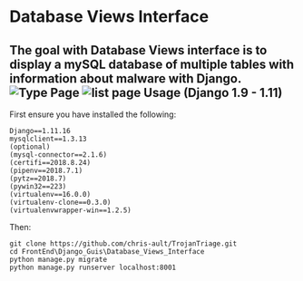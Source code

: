 Database Views Interface
==================================

The goal with Database Views interface is to display a mySQL database of multiple tables with information about malware with Django.
![Type Page](https://github.com/chris-ault/TrojanTriage/blob/master/FrontEnd/Django_Guis/Database_Views_Interface/typePage.png)
![list page](https://raw.githubusercontent.com/chris-ault/TrojanTriage/master/FrontEnd/Django_Guis/Database_Views_Interface/typePage_details_top.PNG)
Usage (Django 1.9 - 1.11)
------------------
First ensure you have installed the following:

	Django==1.11.16
	mysqlclient==1.3.13
	(optional)
	(mysql-connector==2.1.6)
	(certifi==2018.8.24)
	(pipenv==2018.7.1)
	(pytz==2018.7)
	(pywin32==223)
	(virtualenv==16.0.0)
	(virtualenv-clone==0.3.0)
	(virtualenvwrapper-win==1.2.5)

Then:

	git clone https://github.com/chris-ault/TrojanTriage.git
	cd FrontEnd\Django_Guis\Database_Views_Interface
	python manage.py migrate
	python manage.py runserver localhost:8001
